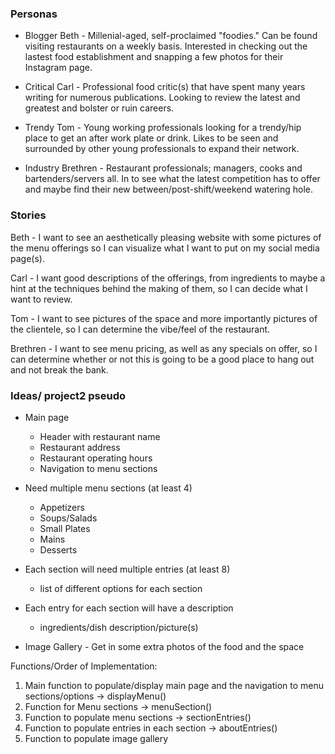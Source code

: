 ### Personas

* Blogger Beth - Millenial-aged, self-proclaimed "foodies." Can be found visiting restaurants on a weekly basis. Interested in checking out the lastest food establishment and snapping a few photos for their Instagram page.

* Critical Carl - Professional food critic(s) that have spent many years writing for numerous publications. Looking to review the latest and greatest and bolster or ruin careers.

* Trendy Tom - Young working professionals looking for a trendy/hip place to get an after work plate or drink. Likes to be seen and surrounded by other young professionals to expand their network.

* Industry Brethren - Restaurant professionals; managers, cooks and bartenders/servers all. In to see what the latest competition has to offer and maybe find their new between/post-shift/weekend watering hole.

### Stories

Beth - I want to see an aesthetically pleasing website with some pictures of the menu offerings so I can visualize what I want to put on my social media page(s).

Carl - I want good descriptions of the offerings, from ingredients to maybe a hint at the techniques behind the making of them, so I can decide what I want to review.

Tom - I want to see pictures of the space and more importantly pictures of the clientele, so I can determine the vibe/feel of the restaurant.

Brethren - I want to see menu pricing, as well as any specials on offer, so I can determine whether or not this is going to be a good place to hang out and not break the bank.



### Ideas/ project2 pseudo

* Main page
    - Header with restaurant name
    - Restaurant address
    - Restaurant operating hours
    - Navigation to menu sections

* Need multiple menu sections (at least 4)
    - Appetizers
    - Soups/Salads
    - Small Plates
    - Mains
    - Desserts

* Each section will need multiple entries (at least 8)
    - list of different options for each section

* Each entry for each section will have a description
    - ingredients/dish description/picture(s)

* Image Gallery - Get in some extra photos of the food and the space

Functions/Order of Implementation:

1. Main function to populate/display main page and the navigation to menu sections/options -> displayMenu()
2. Function for Menu sections -> menuSection()
3. Function to populate menu sections -> sectionEntries()
4. Function to populate entries in each section -> aboutEntries()
5. Function to populate image gallery